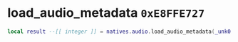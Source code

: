 # load_audio_metadata `0xE8FFE727`

```lua
local result --[[ integer ]] = natives.audio.load_audio_metadata(_unk0 --[[ string ]], _unk1 --[[ string ]], _unk2 --[[ string ]])
```